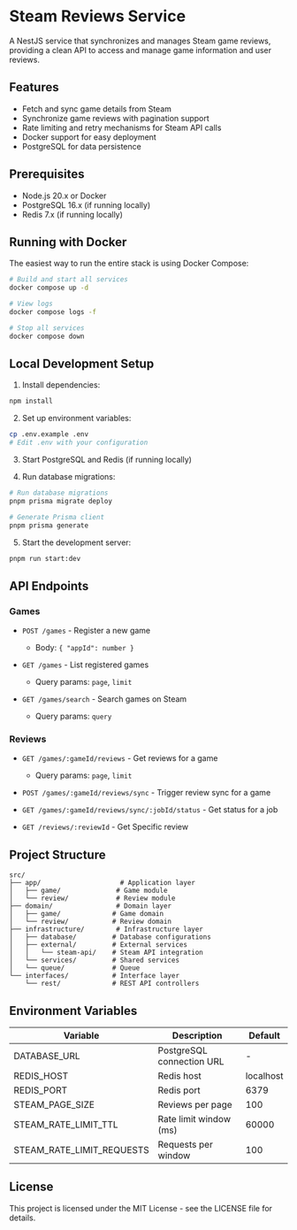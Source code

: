 # Steam Reviews Service

A NestJS service that synchronizes and manages Steam game reviews, providing a clean API to access and manage game information and user reviews.

## Features

- Fetch and sync game details from Steam
- Synchronize game reviews with pagination support
- Rate limiting and retry mechanisms for Steam API calls
- Docker support for easy deployment
- PostgreSQL for data persistence

## Prerequisites

- Node.js 20.x or Docker
- PostgreSQL 16.x (if running locally)
- Redis 7.x (if running locally)

## Running with Docker

The easiest way to run the entire stack is using Docker Compose:

```bash
# Build and start all services
docker compose up -d

# View logs
docker compose logs -f

# Stop all services
docker compose down
```

## Local Development Setup

1. Install dependencies:
```bash
npm install
```

2. Set up environment variables:
```bash
cp .env.example .env
# Edit .env with your configuration
```

3. Start PostgreSQL and Redis (if running locally)

4. Run database migrations:
```bash
# Run database migrations
pnpm prisma migrate deploy

# Generate Prisma client
pnpm prisma generate
```

5. Start the development server:
```bash
pnpm run start:dev
```

## API Endpoints

### Games

- `POST /games` - Register a new game
  - Body: `{ "appId": number }`

- `GET /games` - List registered games
  - Query params: `page`, `limit`

- `GET /games/search` - Search games on Steam
  - Query params: `query`

### Reviews

- `GET /games/:gameId/reviews` - Get reviews for a game
  - Query params: `page`, `limit`

- `POST /games/:gameId/reviews/sync` - Trigger review sync for a game

- `GET /games/:gameId/reviews/sync/:jobId/status` - Get status for a job

- `GET /reviews/:reviewId` - Get Specific review

## Project Structure

```
src/
├── app/                    # Application layer
│   ├── game/              # Game module
│   └── review/            # Review module
├── domain/                # Domain layer
│   ├── game/             # Game domain
│   └── review/           # Review domain
├── infrastructure/        # Infrastructure layer
│   ├── database/         # Database configurations
│   ├── external/         # External services
│   │   └── steam-api/    # Steam API integration
│   └── services/         # Shared services
│   └── queue/            # Queue
└── interfaces/           # Interface layer
    └── rest/             # REST API controllers
```

## Environment Variables

| Variable | Description | Default |
|----------|-------------|---------|
| DATABASE_URL | PostgreSQL connection URL | - |
| REDIS_HOST | Redis host | localhost |
| REDIS_PORT | Redis port | 6379 |
| STEAM_PAGE_SIZE | Reviews per page | 100 |
| STEAM_RATE_LIMIT_TTL | Rate limit window (ms) | 60000 |
| STEAM_RATE_LIMIT_REQUESTS | Requests per window | 100 |

## License

This project is licensed under the MIT License - see the LICENSE file for details.
